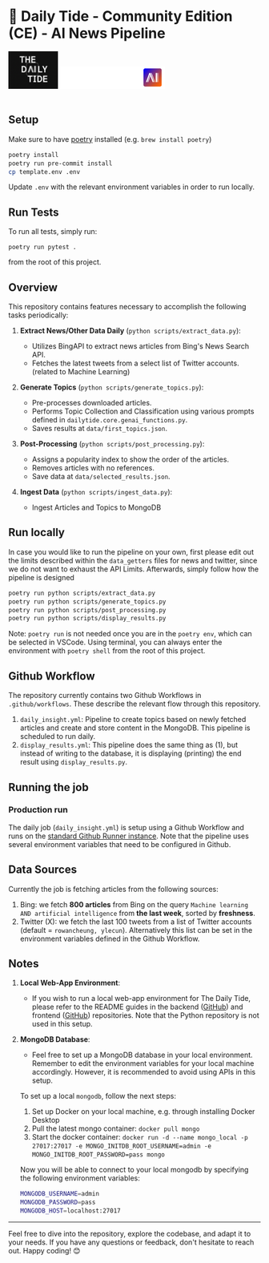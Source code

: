 # 🌊 Daily Tide - Community Edition (CE) - AI News Pipeline

<img src="https://github.com/Kickstartai-product/dailytide-community-edition/blob/main/repo-assets/logo.png?raw=true" height="75" /> <img src="https://github.com/Kickstartai-product/dailytide-community-edition/blob/main/repo-assets/logo-kai.svg?raw=true" height="45" /><br><br>

## Setup

Make sure to have [poetry](https://python-poetry.org) installed (e.g. `brew install poetry`)

```bash
poetry install
poetry run pre-commit install
cp template.env .env
```

Update `.env` with the relevant environment variables in order to run locally.

## Run Tests

To run all tests, simply run:

```
poetry run pytest .
```

from the root of this project.

## Overview

This repository contains features necessary to accomplish the following tasks periodically:

1. **Extract News/Other Data Daily** (`python scripts/extract_data.py`):

   - Utilizes BingAPI to extract news articles from Bing's News Search API.
   - Fetches the latest tweets from a select list of Twitter accounts. (related to Machine Learning)

2. **Generate Topics** (`python scripts/generate_topics.py`):

   - Pre-processes downloaded articles.
   - Performs Topic Collection and Classification using various prompts defined in `dailytide.core.genai_functions.py`.
   - Saves results at `data/first_topics.json`.

3. **Post-Processing** (`python scripts/post_processing.py`):

   - Assigns a popularity index to show the order of the articles.
   - Removes articles with no references.
   - Save data at `data/selected_results.json`.

4. **Ingest Data** (`python scripts/ingest_data.py`):
   - Ingest Articles and Topics to MongoDB

## Run locally

In case you would like to run the pipeline on your own, first please edit out the limits described within the `data_getters` files for news and twitter, since we do not want to exhaust the API Limits. Afterwards, simply follow how the pipeline is designed

```bash
poetry run python scripts/extract_data.py
poetry run python scripts/generate_topics.py
poetry run python scripts/post_processing.py
poetry run python scripts/display_results.py
```

Note: `poetry run` is not needed once you are in the `poetry env`, which can be selected in VSCode. Using terminal, you can always enter the environment with `poetry shell` from the root of this project.

## Github Workflow

The repository currently contains two Github Workflows in `.github/workflows`. These describe the relevant flow through this repository.

1. `daily_insight.yml`: Pipeline to create topics based on newly fetched articles and create and store content in the MongoDB. This pipeline is scheduled to run daily.
2. `display_results.yml`: This pipeline does the same thing as (1), but instead of writing to the database, it is displaying (printing) the end result using `display_results.py`.

## Running the job

### Production run

The daily job (`daily_insight.yml`) is setup using a Github Workflow and runs on the [standard Github Runner instance](https://docs.github.com/en/actions/using-github-hosted-runners/about-github-hosted-runners). Note that the pipeline uses several environment variables that need to be configured in Github.

## Data Sources

Currently the job is fetching articles from the following sources:

1. Bing: we fetch **800 articles** from Bing on the query `Machine learning AND artificial intelligence` from **the last week**, sorted by **freshness**.
2. Twitter (X): we fetch the last 100 tweets from a list of Twitter accounts (default = `rowancheung, ylecun`). Alternatively this list can be set in the environment variables defined in the Github Workflow.

## Notes

1. **Local Web-App Environment**:

   - If you wish to run a local web-app environment for The Daily Tide, please refer to the README guides in the backend ([GitHub](https://github.com/Kickstartai-product/ai-insights-REST-nodejs)) and frontend ([GitHub](https://github.com/Kickstartai-product/AI_Insights)) repositories. Note that the Python repository is not used in this setup.

2. **MongoDB Database**:

   - Feel free to set up a MongoDB database in your local environment. Remember to edit the environment variables for your local machine accordingly. However, it is recommended to avoid using APIs in this setup.

   To set up a local `mongodb`, follow the next steps:

   1. Set up Docker on your local machine, e.g. through installing Docker Desktop
   2. Pull the latest mongo container: `docker pull mongo`
   3. Start the docker container: `docker run -d --name mongo_local -p 27017:27017 -e MONGO_INITDB_ROOT_USERNAME=admin -e MONGO_INITDB_ROOT_PASSWORD=pass mongo`

   Now you will be able to connect to your local mongodb by specifying the following environment variables:

   ```bash
   MONGODB_USERNAME=admin
   MONGODB_PASSWORD=pass
   MONGODB_HOST=localhost:27017
   ```

---

Feel free to dive into the repository, explore the codebase, and adapt it to your needs. If you have any questions or feedback, don't hesitate to reach out. Happy coding! 😊
